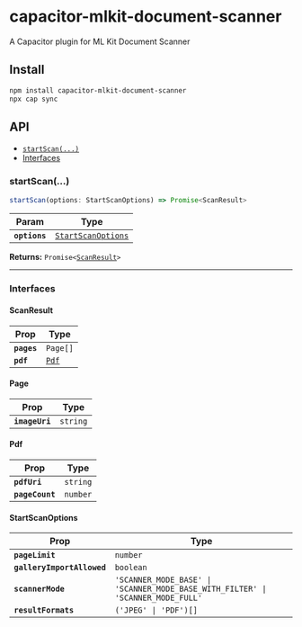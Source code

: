 # capacitor-mlkit-document-scanner

A Capacitor plugin for ML Kit Document Scanner

## Install

```bash
npm install capacitor-mlkit-document-scanner
npx cap sync
```

## API

<docgen-index>

* [`startScan(...)`](#startscan)
* [Interfaces](#interfaces)

</docgen-index>

<docgen-api>
<!--Update the source file JSDoc comments and rerun docgen to update the docs below-->

### startScan(...)

```typescript
startScan(options: StartScanOptions) => Promise<ScanResult>
```

| Param         | Type                                                          |
| ------------- | ------------------------------------------------------------- |
| **`options`** | <code><a href="#startscanoptions">StartScanOptions</a></code> |

**Returns:** <code>Promise&lt;<a href="#scanresult">ScanResult</a>&gt;</code>

--------------------


### Interfaces


#### ScanResult

| Prop        | Type                                |
| ----------- | ----------------------------------- |
| **`pages`** | <code>Page[]</code>                 |
| **`pdf`**   | <code><a href="#pdf">Pdf</a></code> |


#### Page

| Prop           | Type                |
| -------------- | ------------------- |
| **`imageUri`** | <code>string</code> |


#### Pdf

| Prop            | Type                |
| --------------- | ------------------- |
| **`pdfUri`**    | <code>string</code> |
| **`pageCount`** | <code>number</code> |


#### StartScanOptions

| Prop                       | Type                                                                                       |
| -------------------------- | ------------------------------------------------------------------------------------------ |
| **`pageLimit`**            | <code>number</code>                                                                        |
| **`galleryImportAllowed`** | <code>boolean</code>                                                                       |
| **`scannerMode`**          | <code>'SCANNER_MODE_BASE' \| 'SCANNER_MODE_BASE_WITH_FILTER' \| 'SCANNER_MODE_FULL'</code> |
| **`resultFormats`**        | <code>('JPEG' \| 'PDF')[]</code>                                                           |

</docgen-api>
